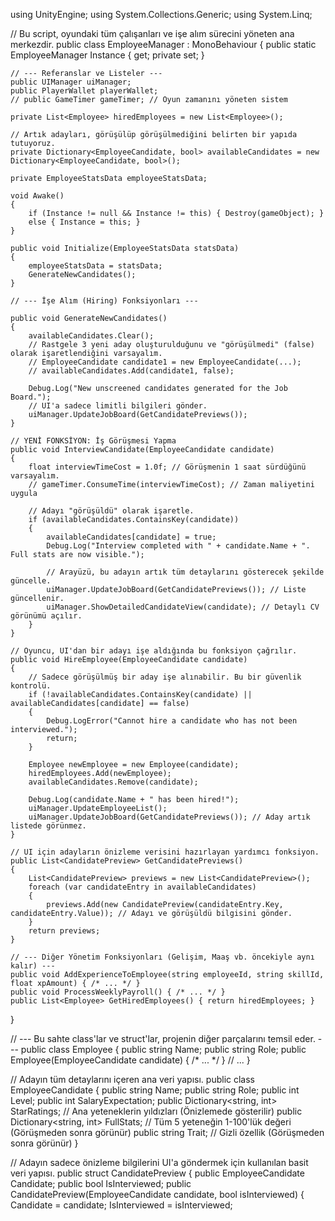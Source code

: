 using UnityEngine;
using System.Collections.Generic;
using System.Linq;

// Bu script, oyundaki tüm çalışanları ve işe alım sürecini yöneten ana merkezdir.
public class EmployeeManager : MonoBehaviour
{
    public static EmployeeManager Instance { get; private set; }

    // --- Referanslar ve Listeler ---
    public UIManager uiManager;
    public PlayerWallet playerWallet;
    // public GameTimer gameTimer; // Oyun zamanını yöneten sistem

    private List<Employee> hiredEmployees = new List<Employee>();
    
    // Artık adayları, görüşülüp görüşülmediğini belirten bir yapıda tutuyoruz.
    private Dictionary<EmployeeCandidate, bool> availableCandidates = new Dictionary<EmployeeCandidate, bool>();

    private EmployeeStatsData employeeStatsData; 

    void Awake()
    {
        if (Instance != null && Instance != this) { Destroy(gameObject); }
        else { Instance = this; }
    }

    public void Initialize(EmployeeStatsData statsData)
    {
        employeeStatsData = statsData;
        GenerateNewCandidates(); 
    }

    // --- İşe Alım (Hiring) Fonksiyonları ---

    public void GenerateNewCandidates()
    {
        availableCandidates.Clear();
        // Rastgele 3 yeni aday oluşturulduğunu ve "görüşülmedi" (false) olarak işaretlendiğini varsayalım.
        // EmployeeCandidate candidate1 = new EmployeeCandidate(...);
        // availableCandidates.Add(candidate1, false); 
        
        Debug.Log("New unscreened candidates generated for the Job Board.");
        // UI'a sadece limitli bilgileri gönder.
        uiManager.UpdateJobBoard(GetCandidatePreviews());
    }

    // YENİ FONKSİYON: İş Görüşmesi Yapma
    public void InterviewCandidate(EmployeeCandidate candidate)
    {
        float interviewTimeCost = 1.0f; // Görüşmenin 1 saat sürdüğünü varsayalım.
        // gameTimer.ConsumeTime(interviewTimeCost); // Zaman maliyetini uygula

        // Adayı "görüşüldü" olarak işaretle.
        if (availableCandidates.ContainsKey(candidate))
        {
            availableCandidates[candidate] = true;
            Debug.Log("Interview completed with " + candidate.Name + ". Full stats are now visible.");

            // Arayüzü, bu adayın artık tüm detaylarını gösterecek şekilde güncelle.
            uiManager.UpdateJobBoard(GetCandidatePreviews()); // Liste güncellenir.
            uiManager.ShowDetailedCandidateView(candidate); // Detaylı CV görünümü açılır.
        }
    }

    // Oyuncu, UI'dan bir adayı işe aldığında bu fonksiyon çağrılır.
    public void HireEmployee(EmployeeCandidate candidate)
    {
        // Sadece görüşülmüş bir aday işe alınabilir. Bu bir güvenlik kontrolü.
        if (!availableCandidates.ContainsKey(candidate) || availableCandidates[candidate] == false)
        {
            Debug.LogError("Cannot hire a candidate who has not been interviewed.");
            return;
        }

        Employee newEmployee = new Employee(candidate);
        hiredEmployees.Add(newEmployee);
        availableCandidates.Remove(candidate);

        Debug.Log(candidate.Name + " has been hired!");
        uiManager.UpdateEmployeeList();
        uiManager.UpdateJobBoard(GetCandidatePreviews()); // Aday artık listede görünmez.
    }

    // UI için adayların önizleme verisini hazırlayan yardımcı fonksiyon.
    public List<CandidatePreview> GetCandidatePreviews()
    {
        List<CandidatePreview> previews = new List<CandidatePreview>();
        foreach (var candidateEntry in availableCandidates)
        {
            previews.Add(new CandidatePreview(candidateEntry.Key, candidateEntry.Value)); // Adayı ve görüşüldü bilgisini gönder.
        }
        return previews;
    }
    
    // --- Diğer Yönetim Fonksiyonları (Gelişim, Maaş vb. öncekiyle aynı kalır) ---
    public void AddExperienceToEmployee(string employeeId, string skillId, float xpAmount) { /* ... */ }
    public void ProcessWeeklyPayroll() { /* ... */ }
    public List<Employee> GetHiredEmployees() { return hiredEmployees; }
}

// --- Bu sahte class'lar ve struct'lar, projenin diğer parçalarını temsil eder. ---
public class Employee
{
    public string Name;
    public string Role;
    public Employee(EmployeeCandidate candidate) { /* ... */ }
    // ...
}

// Adayın tüm detaylarını içeren ana veri yapısı.
public class EmployeeCandidate 
{
    public string Name;
    public string Role;
    public int Level;
    public int SalaryExpectation;
    public Dictionary<string, int> StarRatings; // Ana yeteneklerin yıldızları (Önizlemede gösterilir)
    public Dictionary<string, int> FullStats; // Tüm 5 yeteneğin 1-100'lük değeri (Görüşmeden sonra görünür)
    public string Trait; // Gizli özellik (Görüşmeden sonra görünür)
}

// Adayın sadece önizleme bilgilerini UI'a göndermek için kullanılan basit veri yapısı.
public struct CandidatePreview
{
    public EmployeeCandidate Candidate;
    public bool IsInterviewed;
    public CandidatePreview(EmployeeCandidate candidate, bool isInterviewed)
    {
        Candidate = candidate;
        IsInterviewed = isInterviewed;
